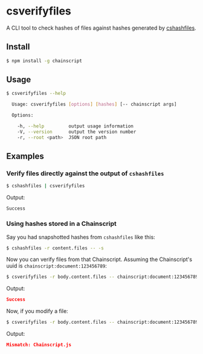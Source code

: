 # csverifyfiles

A CLI tool to check hashes of files against hashes generated by
[cshashfiles](cshashfiles.md).

## Install

```bash
$ npm install -g chainscript
```

## Usage

```bash
$ csverifyfiles --help

  Usage: csverifyfiles [options] [hashes] [-- chainscript args]

  Options:

    -h, --help         output usage information
    -V, --version      output the version number
    -r, --root <path>  JSON root path
```

## Examples

### Verify files directly against the output of `cshashfiles`

```bash
$ cshashfiles | csverifyfiles
```

Output:

```
Success
```

### Using hashes stored in a Chainscript

Say you had snapshotted hashes from `cshashfiles` like this:

```bash
$ cshashfiles -r content.files -- -s
```

Now you can verify files from that Chainscript. Assuming the Chainscript's
uuid is `chainscript:document:123456789`:

```bash
$ csverifyfiles -r body.content.files -- chainscript:document:123456789
```

Output:

```json
Success
```

Now, if you modify a file:

```bash
$ csverifyfiles -r body.content.files -- chainscript:document:123456789
```

Output:

```json
Mismatch: Chainscript.js
```
